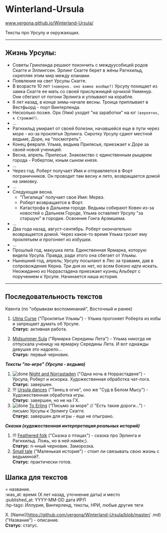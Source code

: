 # Winterland-Ursula
www.vergona.github.io/Winterland-Ursula/

Тексты про Урсулу и окружающих.

----
## Жизнь Урсулы:
+ Советы Гринланда решают покончить с междуусобицей родов Скагге и Эллингсен. Эрлинг Скагге берет в жёны Рагнхильд, скрепляя этим мир между кланами.
+ Появление на свет Урсулы Скагге.
+ В возрасте 10 лет `(наверно. оно важно вообще?)` Урсулу похищает из замка Скагге ее мать со своей прислужницей орчихой Умменур. Они сбегают от погони Эрлинга и уплывают на корабле.
+ 6 лет назад, в конце зимы-начале весны. Троица приплывает в Вестфьорд - порт Винтерленда.
+ Несколько позже. Орк (Уми) уходит "на заработки" на юг `(вероятно, к Стражам?)`.
+ ...
+ Рагнхильд умирает от своей болезни, начавшейся еще в пути через море - из-за проклятья Эрлинга. Сиротку Урсулу сдают местной ведьме, Доре, на "посмотреть".
+ Конец февраля. Ульма, ведьма Прилесья, приезжает к Доре за своей новой ученицей.
+ Весна, апрель. Прилесье. Знакомство с единственным рыцарем города - Робертом, юным сыном князя.
+ ...
+ Через год. Роберт получает Имя и отправляется в Форт пограничников. Он проводит там весну и лето, возвращается домой на зимовку.
+ ...
+ Следующая весна.
	- "Пигалица" получает свое Имя: Мервэ. 
	- Роберт возвращается в Форт.
	- Катастрофа в Дальнем городе. Ведьмы собирают Ковен из-за новостей о Дальнем Городе, Ульма оставляет Урсулу "за старшую" в городке. Освоение Гонга Арэмшема.
+ ...
+ Два года назад, август-сентябрь. Роберт окончательно возвращается домой. Через какое-то время Ульма грозит ему проклятьем и прогоняет из избушки.
+ ...
+ Прошлый год, макушка лета. Единственная Ярмарка, которую видела Урсула. Правда, ради этого она сбегает от Ульмы.
+ Нынешний год, апрель; Урсулу посылают в Лес за травами, дав в сопровождение Керна. Три дня их нет, но всем боязно идти искать.
Неожиданно из Норрастадена приезжает кузнец Альберт с поручением к Урсуле. Начинается наша история.
----

## Последовательность текстов
Квента (по "обрывкам воспоминаний", Восточный и ранее)

 1. [Ulma Curse](https://github.com/vergona/Winterland-Ursula/blob/master/Ulma_curse.md) ("Проклятье Ульмы") - Ульма прогоняет Роберта из избы и запрещает думать об Урсуле.  
 **Статус**: активная работа.

 3. [Midsummer Sula](https://github.com/vergona/Winterland-Ursula/blob/master/Midsummer_Sula.md) ("Ярмарка Середины Лета") - Ульма никогда не отпускала ученицу на ярмарку Середины Лета. И вот однажды девушке это надоело...  
 **Статус**: первый черновик.
 
***Тексты "по-игре" (Урсула - ведьма)***

1. ![done](https://www.91-cdn.com/wap/images/tick-icon.png) [Night and Norrastaden](https://github.com/vergona/Winterland-Ursula/blob/master/Night_n_Norrastaden.md) ("Одна ночь в Норрастадене") - Урсула, Роберт и искорка. Художественная обработка чат-лога.  
 **Статус**: завершен.
3. !!! [Ursula dances](https://github.com/vergona/Winterland-Ursula/blob/master/Ursula_dances.md) ("Танец в огне", оно же "Суд в Белом Мысу") - Художественная обработка игры.  
 **Статус**: завершен, но не на ГХ. 
4. ![done](https://www.91-cdn.com/wap/images/tick-icon.png) [To Erling](https://github.com/vergona/Winterland-Ursula/blob/master/To_Erling.md) ("Письмо за море" // "Есть такие дороги...") - письмо Урсулы к Эрлингу Скагге.  
 **Статус**: завершен для игры - еще не отыграно.

***Сказки (художественная интерпретация реальных историй)***

1. !!! [Feathered folk](https://github.com/vergona/Winterland-Ursula/blob/master/Feathered_folk.md) ("Сказка о птицах") - сказка про Эрлинга и Рагнхильд. Ложь, но в ней намёк;).  
 **Статус**: n-нный черновик. Заморозка.
2. [Small tale](https://github.com/vergona/Winterland-Ursula/blob/master/Small_tale.md) ("Маленькая история") - стоит ли связывать свою жизнь с ведьминой?.  
 **Статус**: практически готов.



## Шапка для текстов
= название.  
:was_at: время (Х лет назад, уточнение даты)  и место  
:published_at: YYYY-MM-DD дата ИРЛ   
:hp-tags: Иллурия, Винтерленд, тексты, НРИ, любые другие теги  

X. [Name](https://github.com/vergona/Winterland-Ursula/blob/master/ .md) ("Название") - описание.  
 **Статус**: статус.
<!--stackedit_data:
eyJoaXN0b3J5IjpbMzc4NjUyMTE5XX0=
-->